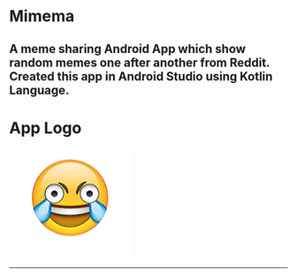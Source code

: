 <h1>Mimema</h1>
<h2>A meme sharing Android App which show random memes one after another from Reddit. Created this app in Android Studio using Kotlin Language.</h2> 
<h1>App Logo</h1>
<img src="icon.png" alt="Mimema Logo">
<hr>

